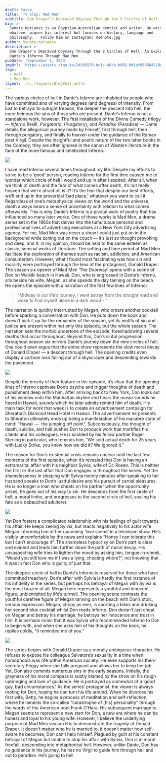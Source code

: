 ```yaml
---
draft: false
title: 'TV Slop: Mad Men'
subtitle: Don Draper’s Depraved Odyssey Through the 9 Circles of Hell
bio: >-
  Senote Keriakes is an Egyptian-Australian dentist and writer. He writes about
  whatever piques his interest but focuses on history, language and
  philosophy.   Follow him on Instagram: @senote.jpg
author: Senote Keriakes
description: >-
  Don Draper’s Depraved Odyssey Through the 9 Circles of Hell: An Exploration of
  Dante's Inferno Through Mad Men
pubDate: 'September 5, 2023'
imgUrl: 'https://assets.tina.io/245d5579-bc1c-46cb-b995-0d1af0996847/Donte.avif'
tags:
  - Hell
  - Mad Men
layout: ../../layouts/BlogPost.astro
---
```


The various circles of hell in Dante’s *Inferno* are inhabited by people who have committed sins of varying degrees (and degrees) of intensity. From lust to betrayal to outright treason, the deeper the descent into hell, the more heinous the sins of those who are present. Dante’s Inferno is not a standalone work, however. The first installation of the Divine Comedy trilogy — *Inferno* (Hell), *Purgatorio*, (Purgatory), and *Paradiso* (Paradise) — Dante details the allegorical journey made by himself, first through hell, then through purgatory, and finally to heaven under the guidance of the Roman poet Virgil. Despite the insightful and poetic nature of the two latter books in the Comedy, they are often ignored in the canon of Western literature in the face of the more famous and celebrated Inferno. 

![](/Dante.jpg)

I have read Inferno several times throughout my life. Despite my efforts to strive to be a ‘good’ person, reading *Inferno* for the first time caused me to wonder which circle of hell I would end up in after I expired. After all, when we think of death and the fear of what comes after death, it’s not really heaven that we’re afraid of, is it? It’s the fear that despite our best efforts, we’ll end up in the proverbial ‘bad place,’ whatever you want to call it. Regardless of one’s metaphysical views on the world and the universe, death always bears a sense of uncertainty with relation to what comes afterwards. This is why Dante’s Inferno is a pivotal work of poetry that has influenced so many later works. One of those works is Mad Men, a drama series set in the 1960s that delves into the tumultuous personal and professional lives of advertising executives at a New York City advertising agency. For me, Mad Men was never a show I could just put on in the background while zoning out on the couch — it’s just so thought provoking and deep, and it, in my opinion, should be held to the same esteem as classic, seminal works of literature. The setting and time period of Mad Men facilitate the exploration of themes such as racism, addiction, and American consumerism. However, what I found most fascinating was how sin and morality were portrayed through the lens of the protagonist, Donald Draper. The season six opener of Mad Men ‘The Doorway’ opens with a scene of Don on Waikiki beach in Hawaii. Don, who is engrossed in Dante’s Inferno, sits beside his wife, Megan, as she spends the day tanning on the beach. He opens the episode with a narration of the first few lines of Inferno: 

> “Midway in our life’s journey, I went astray from the straight road and woke to find myself alone in a dark wood - ” 

The narration is quickly interrupted by Megan, who orders another cocktail before sparking a conversation with Don. He puts down the book and doesn’t pick it up for the remainder of the season, yet its motifs of sin and justice are present within not only this episode, but the whole season. The narration sets the morbid undertone of the episode, foreshadowing several deaths that occur throughout. Beyond this, Don’s sinful progression throughout season six mirrors Dante’s journey down the nine circles of hell. One could even argue that the entire show represents the slow moral decay of Donald Draper — a descent through hell. The opening credits even display a cartoon man falling out of a skyscraper and descending towards the pavement. 

![](/megandon.jpeg)

Despite the brevity of their feature in the episode, it’s clear that the opening lines of Inferno captivate Don’s psyche and trigger thoughts of death and punishment deep within him. After arriving back to New York, Don looks out of his window onto the Manhattan skyline and hears the ocean sounds he heard in Hawaii, sounds which he later admits remind him of death. His main task for work that week is to create an advertisement campaign for Sheraton’s Diamond Head Hotel in Hawaii. The advertisement he presents to Sheraton ultimately ends up being a manifestation of his macabre state of mind: “Hawaii —  the jumping off point”. Subconsciously, the thought of death, suicide, and hell pushes Don to produce work that mortifies his clients and his colleagues. He is scolded by his fellow partner Roger Sterling in particular, who reminds him, “We sold actual death for 25 years with Lucky Strike, you know how we did it? We ignored it.” 

The reason for Don’s existential crisis remains unclear until the last few moments of the first episode, when it’s revealed that Don is having an extramarital affair with his neighbor Sylvia, wife of Dr. Rosen. This is neither the first or the last affair that Don engages in throughout the series. Yet the shamelessness in sleeping with Sylvia merely minutes after speaking to her husband speaks to Don’s lustful desire and his pursuit of carnal pleasures. He is no longer a man who cheats on his partner when the opportunity arises, he goes out of his way to sin. He descends from the first circle of hell, a moral limbo, and progresses to the second circle of hell, sealing his fate as a debauched adulterer. 

![](/sylviadon.webp)

Yet Don fosters a complicated relationship with his feelings of guilt towards his affair. He keeps seeing Sylvia, but reacts negatively to his actor wife Megan informing him of her upcoming ‘love scene’ in a television show. He’s visibly uncomfortable by the news and explains “Honey I can tolerate this but I can’t encourage it”. The shameless hypocrisy on Don’s part is clear and evident and leads him further down the path of moral decay. His unsuspecting wife tries to lighten the mood by asking him, tongue-in-cheek, “Would you still love me if I was a lying, cheating whore?”, not knowing that it was in fact Don who is guilty of just that.  

The deepest circle of hell in Dante’s Inferno is reserved for those who have committed treachery. Don’s affair with Sylvia is hardly the first instance of his infidelity in the series, but perhaps his betrayal of Megan with Sylvia is the most brazen of all. Megan here represents a youthful and innocent figure, unblemished by life’s turmoil. The opening scene contrasts the youthful carefree figure of Megan tanning on the beach with Don’s stoic, serious expression. Megan, chirpy as ever, is sporting a bikini and drinking her second blue cocktail whilst Don reads Inferno. Don doesn’t just cheat on Megan and betray his marriage; he betrays her innocence and trust in him. It is perhaps ironic that it was Sylvia who recommended Inferno to Don to begin with, and when she asks him of his thoughts on the book, he replies coldly, “It reminded me of you.” 

![](/don.jpeg)

The series begins with Donald Draper as a morally ambiguous character. He refuses to expose his colleague Salvatore’s sexuality in a time when homophobia was rife within American society. He even supports his then-secretary Peggy when she falls pregnant and allows her to keep her job. Yet, Don also commits numerous sins in the early seasons. Initially, the grayness of his moral compass is subtly blamed by the show on his rough upbringing and lack of guidance. He is portrayed as somewhat of a ‘good guy, bad circumstances.' As the series’ protagonist, the viewer is always rooting for Don, hoping he can turn his life around. When he divorces his first wife, Betty, he begins a process of meditation and self-reflection, where he laments the so-called “catastrophe of \[his] personality” through the words of the American poet Frank O’Hara. His subsequent marriage to Megan seems to represent a new start for Don, a new era where he can be honest and loyal to his young wife. However, I believe the underlying purpose of Mad Men season 6 is to demonstrate the tragedy of Donald Draper. It doesn’t matter who he is married to, it doesn’t matter how self-aware he becomes, Don can’t help himself. Plagued by guilt at his constant betrayal of Megan but unable to stop his affair with Sylvia, Don is in moral freefall, descending into metaphorical hell. However, unlike Dante, Don has no guidance in his journey, he has no Virgil to guide him through hell and out to paradise. He’s going to hell.
